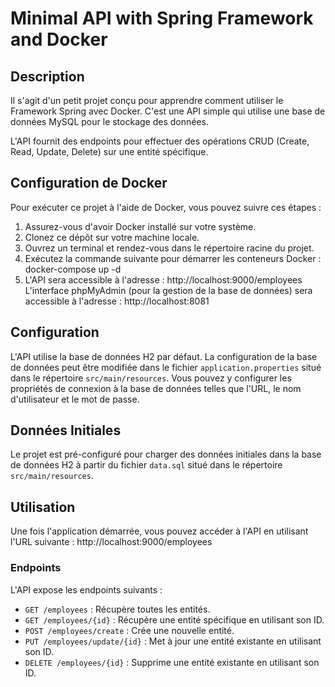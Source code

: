 # Minimal API with Spring Framework and Docker

## Description
Il s'agit d'un petit projet conçu pour apprendre comment utiliser le Framework Spring avec Docker.
C'est une API simple qui utilise une base de données MySQL pour le stockage des données.

L'API fournit des endpoints pour effectuer des opérations CRUD (Create, Read, Update, Delete) sur une entité spécifique.

## Configuration de Docker
Pour exécuter ce projet à l'aide de Docker, vous pouvez suivre ces étapes :

1. Assurez-vous d'avoir Docker installé sur votre système.
2. Clonez ce dépôt sur votre machine locale.
3. Ouvrez un terminal et rendez-vous dans le répertoire racine du projet.
4. Exécutez la commande suivante pour démarrer les conteneurs Docker : docker-compose up -d
5. L'API sera accessible à l'adresse : http://localhost:9000/employees
L'interface phpMyAdmin (pour la gestion de la base de données) sera accessible à l'adresse : http://localhost:8081

## Configuration
L'API utilise la base de données H2 par défaut. La configuration de la base de données peut être modifiée dans le fichier `application.properties` situé dans le répertoire `src/main/resources`. Vous pouvez y configurer les propriétés de connexion à la base de données telles que l'URL, le nom d'utilisateur et le mot de passe.

## Données Initiales
Le projet est pré-configuré pour charger des données initiales dans la base de données H2 à partir du fichier `data.sql` situé dans le répertoire `src/main/resources`.

## Utilisation
Une fois l'application démarrée, vous pouvez accéder à l'API en utilisant l'URL suivante :
http://localhost:9000/employees

### Endpoints

L'API expose les endpoints suivants :

- `GET /employees` : Récupère toutes les entités.
- `GET /employees/{id}` : Récupère une entité spécifique en utilisant son ID.
- `POST /employees/create` : Crée une nouvelle entité.
- `PUT /employees/update/{id}` : Met à jour une entité existante en utilisant son ID.
- `DELETE /employees/{id}` : Supprime une entité existante en utilisant son ID.